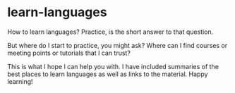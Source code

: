 # learn-languages

How to learn languages? Practice, is the short answer to that question. 

But where do I start to practice, you might ask? Where can I find courses or meeting points or tutorials that I can trust?

This is what I hope I can help you with. I have included summaries of the best places to learn languages as well as links to the material. Happy learning! 
